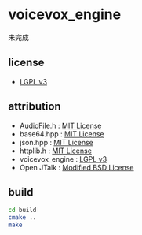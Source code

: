 # voicevox_engine

未完成

## license

- [LGPL v3](./LICENSE)

## attribution

- AudioFile.h : [MIT License](src/libraries/AudioFile.h)
- base64.hpp : [MIT License](src/libraries/base64.hpp)
- json.hpp : [MIT License](src/libraries/json.hpp)
- httplib.h : [MIT License](src/libraries/httplib.h)
- voicevox_engine : [LGPL v3](https://github.com/VOICEVOX/voicevox_engine/tree/9506de28639a067cf0540aa1725586d15c9bcf2c)
- Open JTalk : [Modified BSD License](src/tts_pipeline/mora_mapping.h)
<!--
以下未実装
- pyopenjtalk : [MIT License](https://github.com/VOICEVOX/pyopenjtalk/tree/b35fc89fe42948a28e33aed886ea145a51113f88)
  -->

## build

```sh
cd build
cmake ..
make
```
